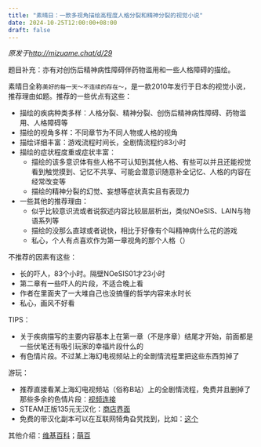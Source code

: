 ```yaml
---
title: "素晴日：一款多视角描绘高程度人格分裂和精神分裂的视觉小说"
date: 2024-10-25T12:00:00+08:00
draft: false
---
```


*原发于<http://mizuame.chat/d/29>*

题目补充：亦有对创伤后精神病性障碍伴药物滥用和一些人格障碍的描绘。

素晴日全称`美好的每一天～不连续的存在～`，是一款2010年发行于日本的视觉小说，推荐理由如题。推荐的一些优点有这些：

- 描绘的疾病种类多样：人格分裂、精神分裂、创伤后精神病性障碍、药物滥用、人格障碍等
- 描绘的视角多样：不同章节为不同人物或人格的视角
- 描绘详细丰富：游戏流程时间长，全剧情流程约83小时
- 描绘的症状程度重或症状丰富：
  - 描绘的该多意识体有些人格不可认知到其他人格、有些可以并且还能视觉看到触觉摸到、记忆不共享、可能会潜意识随意补全记忆、人格的内容在经常改变等
  - 描绘的精神分裂的幻觉、妄想等症状真实且有表现力
- 一些其他的推荐理由：
  - 似乎比较意识流或者说叙述内容比较层层析出，类似NOeSIS、LAIN与物语系列等
  - 描绘的没那么直球或者说快，相比于好像有个叫精神病什么花的游戏
  - 私心，个人有点喜欢作为第一章视角的那个人格（）

不推荐的因素有这些：
- 长的吓人，83个小时。隔壁NOeSIS01才23小时
- 第二章有一些吓人的片段，不适合晚上看
- 作者在里面夹了一大堆自己也没搞懂的哲学内容来水时长
- 私心，画风不好看

TIPS：
- 关于疾病描写的主要内容基本上在第一章（不是序章）结尾才开始，前面都是一些伏笔还有吸引玩家的幸福片段什么的
- 有色情片段。不过某上海幻电视频站上的全剧情流程里把这些东西剪掉了

游玩：
- 推荐直接看某上海幻电视频站（俗称B站）上的全剧情流程，免费并且删掉了那些多余的色情片段：[视频连接](https://www.bilibili.com/video/BV1ob4y1C72b/)
- STEAM正版135元无汉化：[商店界面](https://store.steampowered.com/app/658620)
- 免费的带汉化副本可以在互联网犄角旮旯找到，比如：[这个](https://rosmontis.com/archives/317)

其他介绍：[维基百科](https://zh.wikipedia.org/wiki/%E7%BE%8E%E5%A5%BD%E7%9A%84%E6%97%A5%E5%AD%90_%EF%BD%9E%E4%B8%8D%E9%80%A3%E7%BA%8C%E5%AD%98%E5%9C%A8%EF%BD%9E)；[萌百](https://zh.moegirl.org.cn/zh-hans/%E7%BE%8E%E5%A5%BD%E7%9A%84%E6%AF%8F%E4%B8%80%E5%A4%A9%EF%BD%9E%E4%B8%8D%E8%BF%9E%E7%BB%AD%E7%9A%84%E5%AD%98%E5%9C%A8%EF%BD%9E)

